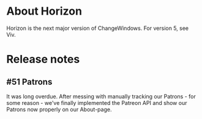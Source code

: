 # About Horizon

Horizon is the next major version of ChangeWindows. For version 5, see Viv.

# Release notes
## #51 Patrons
It was long overdue. After messing with manually tracking our Patrons - for some reason - we've finally implemented the Patreon API and show our Patrons now properly on our About-page.